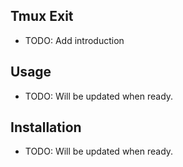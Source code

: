 ## Tmux Exit

- TODO: Add introduction

## Usage
- TODO: Will be updated when ready.

## Installation

- TODO: Will be updated when ready.
